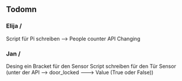 ## Todomn 
### Elija \/
Script für Pi schreiben --> People counter
API Changing

### Jan \/
Desing ein Bracket für den Sensor
Script schreiben für den Tür Sensor (unter der API --> door_locked ---> Value (True oder False))